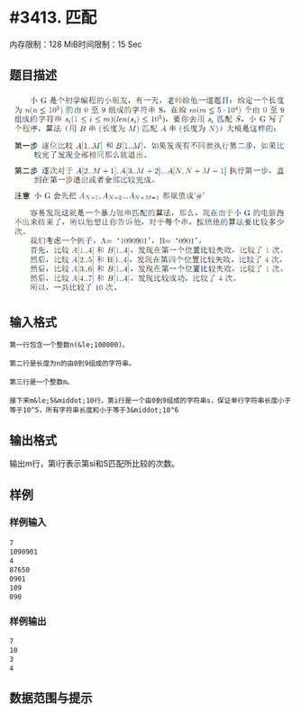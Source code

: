 # #3413. 匹配

内存限制：128 MiB时间限制：15 Sec

## 题目描述

![](upload/201401/af(8).jpg)

## 输入格式

    第一行包含一个整数n(&le;100000)。

    第二行是长度为n的由0到9组成的字符串。

    第三行是一个整数m。

    接下来m&le;5&middot;10行，第i行是一个由0到9组成的字符串s，保证单行字符串长度小于等于10^5，所有字符串长度和小于等于3&middot;10^6

   

## 输出格式

 输出m行，第i行表示第si和S匹配所比较的次数。

## 样例

### 样例输入

    
    7
    1090901
    4
    87650
    0901
    109
    090
    

### 样例输出

    
    7
    10
    3
    4
    

## 数据范围与提示

